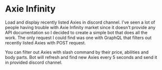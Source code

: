 # Axie Infinity
Load and display recently listed Axies in discord channel. I've seen a lot of people having trouble with Axie Infinity market since it doesn't provide any API documentation so I decided to create a simple bot that does all the work. The only request I could find was one with GraphQL that filters out recently listed Axies with POST request.

  You can filter out Axies with slash command by their price, abilities and body parts.  Bot will refresh and find new Axies every 5 seconds and send it in provided discord channel.
